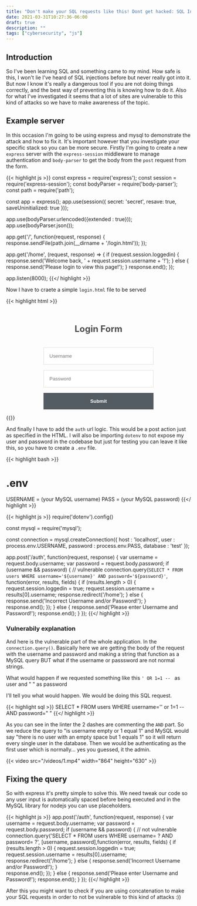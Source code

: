 ```yaml
---
title: "Don't make your SQL requests like this! Dont get hacked: SQL Injection"
date: 2021-03-31T10:27:36-06:00
draft: true
description: ""
tags: ["cybersecurity", "js"]
---
```


## Introduction

So I've been learning SQL and something came to my mind. How safe is this, I won't lie I've heard of SQL injections before but never really got into it. But now I know it's really a dangerous tool if you are not doing things correctly, and the best way of preventing this is knowing how to do it. Also for what I've investigated it seems that a lot of sites are vulnerable to this kind of attacks so we have to make awareness of the topic.

## Example server

In this occasion I'm going to be using express and mysql to demonstrate the attack and how to fix it. It's important however that you investigate your specific stack so you can be more secure. Firstly I'm going to create a new `express` server with the `express-session` middleware to manage authentication and `body-parser` to get the body from the `post` request from the form.

{{< highlight js >}}
const express = require('express');
const session = require('express-session');
const bodyParser = require('body-parser');
const path = require('path');

const app = express();
    app.use(session({
    secret: 'secret',
    resave: true,
    saveUninitialized: true
}));

app.use(bodyParser.urlencoded({extended : true}));
app.use(bodyParser.json());

app.get('/', function(request, response) {
    response.sendFile(path.join(\_\_dirname + '/login.html'));
});

app.get('/home', (request, response) => {
    if (request.session.loggedin) {
        response.send('Welcome back, ' + request.session.username + '!');
    } else {
        response.send('Please login to view this page!');
    }
    response.end();
});

app.listen(8000);
{{</ highlight >}}

Now I have to craete a simple `login.html` file to be served

{{< highlight html >}}
<!-- login.html -->

<!DOCTYPE html>
<html>
	<head>
		<meta charset="utf-8">
		<title>Login Form Tutorial</title>
		<style>
		.login-form {
			width: 300px;
			margin: 0 auto;
		}
		.login-form h1 {
			text-align: center;
			color: #4d4d4d;
			font-size: 24px;
			padding: 20px 0 20px 0;
		}
		.login-form input[type="password"],
		.login-form input[type="text"] {
			width: 100%;
			padding: 15px;
			border: 1px solid #dddddd;
			margin-bottom: 15px;
			box-sizing:border-box;
		}
		.login-form input[type="submit"] {
			width: 100%;
			padding: 15px;
			background-color: #535b63;
			border: 0;
			box-sizing: border-box;
			cursor: pointer;
			font-weight: bold;
			color: #ffffff;
		}
		</style>
	</head>
	<body>
		<div class="login-form">
			<h1>Login Form</h1>
			<form action="auth" method="POST">
				<input type="text" name="username" placeholder="Username" required>
				<input type="password" name="password" placeholder="Password" required>
				<input type="submit">
			</form>
		</div>
	</body>
</html>
{{</ highlight >}}

And finally I have to add the `auth` url logic. This would be a post action just as specified in the HTML. I will also be importing `dotenv` to not expose my user and password in the codebase but just for testing you can leave it like this, so you have to create a `.env` file. 

{{< highlight bash >}}
# .env

USERNAME = (your MySQL username)
PASS = (your MySQL password)
{{</ highlight >}}

{{< highlight js >}}
require('dotenv').config()

const mysql = require('mysql');

const connection = mysql.createConnection({
	host     : 'localhost',
	user     : process.env.USERNAME,
	password : process.env.PASS,
	database : 'test'
});

app.post('/auth', function(request, response) {
	var username = request.body.username;
	var password = request.body.password;
	if (username && password) {
        // vulnerable
		connection.query(`SELECT * FROM users WHERE username='${username}' AND password='${password}'`, function(error, results, fields) {
			if (results.length > 0) {
				request.session.loggedin = true;
				request.session.username = results[0].username;
				response.redirect('/home');
			} else {
				response.send('Incorrect Username and/or Password!');
			}			
			response.end();
		});
	} else {
		response.send('Please enter Username and Password!');
		response.end();
	}
});
{{</ highlight >}}

### Vulnerabily explanation

And here is the vulnerable part of the whole application. In the `connection.query()`. Basically here we are getting the body of the request with the username and password and making a string that function as a MySQL query BUT what if the username or passsword are not normal strings. 

What would happen if we requested something like this `' OR 1=1 -- ` as user and " " as password

I'll tell you what would happen. We would be doing this SQL request. 

{{< highlight sql >}}
SELECT * FROM users WHERE username='' or 1=1 -- AND password=" "
{{</ highlight >}}

As you can see in the linter the 2 dashes are commenting the `AND` part. So we reduce the query to "is username empty or 1 equal 1" and MySQL would say "there is no user with an empty space but 1 equals 1" so it will return every single user in the database. Then we would be authenticating as the first user which is normally... yes you guessed, it the admin.  

{{< video src="/videos/1.mp4" width="864" height="630" >}}

## Fixing the query

So with express it's pretty simple to solve this. We need tweak our code so any user input is automatically spaced before being executed and in the MySQL library for nodejs you can use placeholders. 

{{< highlight js >}}
app.post('/auth', function(request, response) {
	var username = request.body.username;
	var password = request.body.password;
	if (username && password) {
        // not vulnerable
		connection.query('SELECT * FROM users WHERE username= ? AND password= ?', [username, password],function(error, results, fields) {
			if (results.length > 0) {
				request.session.loggedin = true;
				request.session.username = results[0].username;
				response.redirect('/home');
			} else {
				response.send('Incorrect Username and/or Password!');
			}			
			response.end();
		});
	} else {
		response.send('Please enter Username and Password!');
		response.end();
	}
});
{{</ highlight >}}

After this you might want to check if you are using concatenation to make your SQL requests in order to not be vulnerable to this kind of attacks :))
